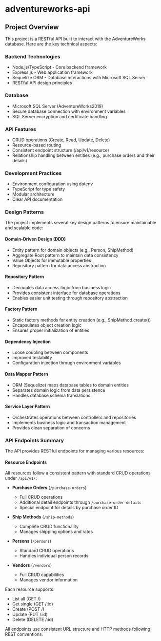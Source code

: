 # adventureworks-api

## Project Overview

This project is a RESTful API built to interact with the AdventureWorks database. Here are the key technical aspects:

### Backend Technologies
- Node.js/TypeScript - Core backend framework
- Express.js - Web application framework
- Sequelize ORM - Database interactions with Microsoft SQL Server
- RESTful API design principles

### Database
- Microsoft SQL Server (AdventureWorks2019)
- Secure database connection with environment variables
- SQL Server encryption and certificate handling

### API Features
- CRUD operations (Create, Read, Update, Delete)
- Resource-based routing
- Consistent endpoint structure (/api/v1/resource)
- Relationship handling between entities (e.g., purchase orders and their details)

### Development Practices
- Environment configuration using dotenv
- TypeScript for type safety
- Modular architecture
- Clear API documentation

### Design Patterns

The project implements several key design patterns to ensure maintainable and scalable code:

#### Domain-Driven Design (DDD)
- Entity pattern for domain objects (e.g., Person, ShipMethod)
- Aggregate Root pattern to maintain data consistency
- Value Objects for immutable properties
- Repository pattern for data access abstraction

#### Repository Pattern
- Decouples data access logic from business logic
- Provides consistent interface for database operations
- Enables easier unit testing through repository abstraction

#### Factory Pattern
- Static factory methods for entity creation (e.g., ShipMethod.create())
- Encapsulates object creation logic
- Ensures proper initialization of entities

#### Dependency Injection
- Loose coupling between components
- Improved testability
- Configuration injection through environment variables

#### Data Mapper Pattern
- ORM (Sequelize) maps database tables to domain entities
- Separates domain logic from data persistence
- Handles database schema translations

#### Service Layer Pattern
- Orchestrates operations between controllers and repositories
- Implements business logic and transaction management
- Provides clean separation of concerns


### API Endpoints Summary

The API provides RESTful endpoints for managing various resources:

#### Resource Endpoints
All resources follow a consistent pattern with standard CRUD operations under `/api/v1/`:

- **Purchase Orders** (`/purchase-orders`)
  - Full CRUD operations
  - Additional detail endpoints through `/purchase-order-details`
  - Special endpoint for details by purchase order ID

- **Ship Methods** (`/ship-methods`)
  - Complete CRUD functionality
  - Manages shipping options and rates

- **Persons** (`/persons`) 
  - Standard CRUD operations
  - Handles individual person records

- **Vendors** (`/vendors`)
  - Full CRUD capabilities
  - Manages vendor information

Each resource supports:
- List all (GET /)
- Get single (GET /:id) 
- Create (POST /)
- Update (PUT /:id)
- Delete (DELETE /:id)

All endpoints use consistent URL structure and HTTP methods following REST conventions.
